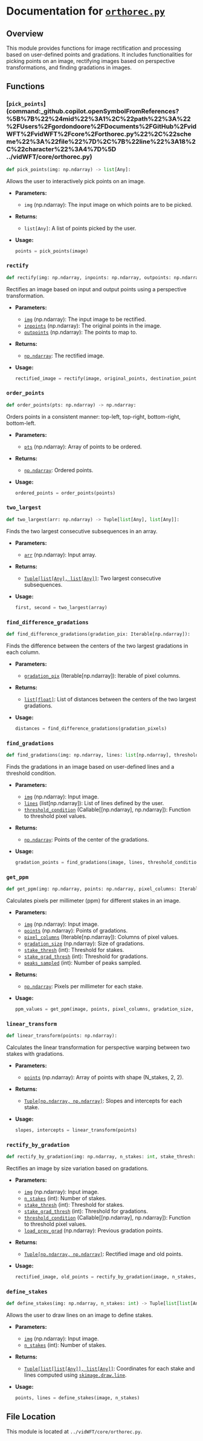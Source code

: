 # Documentation for [`orthorec.py`](../vidWFT/core/orthorec.py)

## Overview

This module provides functions for image rectification and processing based on user-defined points and gradations. It includes functionalities for picking points on an image, rectifying images based on perspective transformations, and finding gradations in images.

## Functions

### [`pick_points`](command:_github.copilot.openSymbolFromReferences?%5B%7B%22%24mid%22%3A1%2C%22path%22%3A%22%2FUsers%2Fgordondoore%2FDocuments%2FGitHub%2FvidWFT%2FvidWFT%2Fcore%2Forthorec.py%22%2C%22scheme%22%3A%22file%22%7D%2C%7B%22line%22%3A18%2C%22character%22%3A4%7D%5D ../vidWFT/core/orthorec.py)

```python
def pick_points(img: np.ndarray) -> list[Any]:
```

Allows the user to interactively pick points on an image.

- **Parameters:**
  - `img` (np.ndarray): The input image on which points are to be picked.

- **Returns:**
  - `list[Any]`: A list of points picked by the user.

- **Usage:**
  ```python
  points = pick_points(image)
  ```

### `rectify`

```python
def rectify(img: np.ndarray, inpoints: np.ndarray, outpoints: np.ndarray) -> np.ndarray:
```

Rectifies an image based on input and output points using a perspective transformation.

- **Parameters:**
  - [`img`](../vidWFT/core/orthorec.py) (np.ndarray): The input image to be rectified.
  - [`inpoints`](../vidWFT/core/orthorec.py) (np.ndarray): The original points in the image.
  - [`outpoints`](../vidWFT/core/orthorec.py) (np.ndarray): The points to map to.

- **Returns:**
  - [`np.ndarray`](../../../../opt/anaconda3/lib/python3.9/site-packages/numpy/__init__.py"): The rectified image.

- **Usage:**
  ```python
  rectified_image = rectify(image, original_points, destination_points)
  ```

### `order_points`

```python
def order_points(pts: np.ndarray) -> np.ndarray:
```

Orders points in a consistent manner: top-left, top-right, bottom-right, bottom-left.

- **Parameters:**
  - [`pts`](../vidWFT/core/orthorec.py) (np.ndarray): Array of points to be ordered.

- **Returns:**
  - [`np.ndarray`]( ../../../../opt/anaconda3/lib/python3.9/site-packages/numpy/__init__.py"): Ordered points.

- **Usage:**
  ```python
  ordered_points = order_points(points)
  ```

### `two_largest`

```python
def two_largest(arr: np.ndarray) -> Tuple[list[Any], list[Any]]:
```

Finds the two largest consecutive subsequences in an array.

- **Parameters:**
  - [`arr`](../vidWFT/core/orthorec.py) (np.ndarray): Input array.

- **Returns:**
  - [`Tuple[list[Any], list[Any]]`](../../../../opt/anaconda3/lib/python3.9/typing.py"): Two largest consecutive subsequences.

- **Usage:**
  ```python
  first, second = two_largest(array)
  ```

### `find_difference_gradations`

```python
def find_difference_gradations(gradation_pix: Iterable[np.ndarray]):
```

Finds the difference between the centers of the two largest gradations in each column.

- **Parameters:**
  - [`gradation_pix`](../vidWFT/core/orthorec.py) (Iterable[np.ndarray]): Iterable of pixel columns.

- **Returns:**
  - [`list[float]`](../../../../.vscode/extensions/ms-python.vscode-pylance-2024.7.1/dist/typeshed-fallback/stdlib/builtins.pyi"): List of distances between the centers of the two largest gradations.

- **Usage:**
  ```python
  distances = find_difference_gradations(gradation_pixels)
  ```

### `find_gradations`

```python
def find_gradations(img: np.ndarray, lines: list[np.ndarray], threshold_condition: Callable[[np.ndarray], np.ndarray]):
```

Finds the gradations in an image based on user-defined lines and a threshold condition.

- **Parameters:**
  - [`img`](../vidWFT/core/orthorec.py) (np.ndarray): Input image.
  - [`lines`](../vidWFT/core/orthorec.py) (list[np.ndarray]): List of lines defined by the user.
  - [`threshold_condition`](../vidWFT/core/orthorec.py) (Callable[[np.ndarray], np.ndarray]): Function to threshold pixel values.

- **Returns:**
  - [`np.ndarray`](../../../../opt/anaconda3/lib/python3.9/site-packages/numpy/__init__.py"): Points of the center of the gradations.

- **Usage:**
  ```python
  gradation_points = find_gradations(image, lines, threshold_condition)
  ```

### `get_ppm`

```python
def get_ppm(img: np.ndarray, points: np.ndarray, pixel_columns: Iterable[np.ndarray], gradation_size: np.ndarray, stake_thresh: int, stake_grad_thresh: int, peaks_sampled: int) -> np.ndarray:
```

Calculates pixels per millimeter (ppm) for different stakes in an image.

- **Parameters:**
  - [`img`](../vidWFT/core/orthorec.py) (np.ndarray): Input image.
  - [`points`](../vidWFT/core/orthorec.py) (np.ndarray): Points of gradations.
  - [`pixel_columns`](../vidWFT/core/orthorec.py) (Iterable[np.ndarray]): Columns of pixel values.
  - [`gradation_size`](../vidWFT/core/orthorec.py) (np.ndarray): Size of gradations.
  - [`stake_thresh`](../vidWFT/core/orthorec.py) (int): Threshold for stakes.
  - [`stake_grad_thresh`](../vidWFT/core/orthorec.py) (int): Threshold for gradations.
  - [`peaks_sampled`](../vidWFT/core/orthorec.py) (int): Number of peaks sampled.

- **Returns:**
  - [`np.ndarray`](../../../../opt/anaconda3/lib/python3.9/site-packages/numpy/__init__.py"): Pixels per millimeter for each stake.

- **Usage:**
  ```python
  ppm_values = get_ppm(image, points, pixel_columns, gradation_size, stake_thresh, stake_grad_thresh, peaks_sampled)
  ```

### `linear_transform`

```python
def linear_transform(points: np.ndarray):
```

Calculates the linear transformation for perspective warping between two stakes with gradations.

- **Parameters:**
  - [`points`](../vidWFT/core/orthorec.py) (np.ndarray): Array of points with shape (N_stakes, 2, 2).

- **Returns:**
  - [`Tuple[np.ndarray, np.ndarray]`](../../../../opt/anaconda3/lib/python3.9/typing.py"): Slopes and intercepts for each stake.

- **Usage:**
  ```python
  slopes, intercepts = linear_transform(points)
  ```

### `rectify_by_gradation`

```python
def rectify_by_gradation(img: np.ndarray, n_stakes: int, stake_thresh: int, stake_grad_thresh: int, threshold_condition: Callable[[np.ndarray], np.ndarray], load_prev_grad: np.ndarray = np.zeros((4,))) -> Tuple[np.ndarray, np.ndarray]:
```

Rectifies an image by size variation based on gradations.

- **Parameters:**
  - [`img`](../vidWFT/core/orthorec.py) (np.ndarray): Input image.
  - [`n_stakes`](../vidWFT/core/orthorec.py) (int): Number of stakes.
  - [`stake_thresh`](../vidWFT/core/orthorec.py) (int): Threshold for stakes.
  - [`stake_grad_thresh`](../vidWFT/core/orthorec.py) (int): Threshold for gradations.
  - [`threshold_condition`](../vidWFT/core/orthorec.py) (Callable[[np.ndarray], np.ndarray]): Function to threshold pixel values.
  - [`load_prev_grad`](../vidWFT/core/orthorec.py) (np.ndarray): Previous gradation points.

- **Returns:**
  - [`Tuple[np.ndarray, np.ndarray]`](../../../../opt/anaconda3/lib/python3.9/typing.py"): Rectified image and old points.

- **Usage:**
  ```python
  rectified_image, old_points = rectify_by_gradation(image, n_stakes, stake_thresh, stake_grad_thresh, threshold_condition)
  ```

### `define_stakes`

```python
def define_stakes(img: np.ndarray, n_stakes: int) -> Tuple[list[list[Any]], list[Any]]:
```

Allows the user to draw lines on an image to define stakes.

- **Parameters:**
  - [`img`](../vidWFT/core/orthorec.py) (np.ndarray): Input image.
  - [`n_stakes`](../vidWFT/core/orthorec.py) (int): Number of stakes.

- **Returns:**
  - [`Tuple[list[list[Any]], list[Any]]`](../../../../opt/anaconda3/lib/python3.9/typing.py"): Coordinates for each stake and lines computed using [`skimage.draw.line`](../../../../opt/anaconda3/lib/python3.9/site-packages/skimage/__init__.py").

- **Usage:**
  ```python
  points, lines = define_stakes(image, n_stakes)
  ```

## File Location

This module is located at `../vidWFT/core/orthorec.py`.